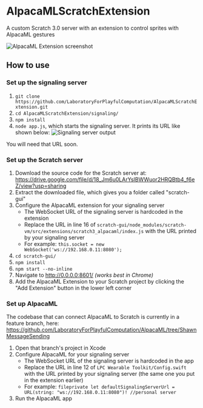 # AlpacaMLScratchExtension
A custom Scratch 3.0 server with an extension to control sprites with AlpacaML gestures

![AlpacaML Extension screenshot](https://i.ibb.co/P10xpZk/Screen-Shot-2019-10-30-at-3-46-08-PM.png)

## How to use

### Set up the signaling server
1. `git clone https://github.com/LaboratoryForPlayfulComputation/AlpacaMLScratchExtension.git`
2. `cd AlpacaMLScratchExtension/signaling/`
3. `npm install`
4. `node app.js`, which starts the signaling server. It prints its URL like shown below:
![Signaling server output](https://i.ibb.co/Qk7tJXR/signaling-Server-Output.png)

You will need that URL soon.

### Set up the Scratch server
1. Download the source code for the Scratch server at: https://drive.google.com/file/d/18_Jm6u0LArYsIBWWuor2HRQBtb4_f6eZ/view?usp=sharing
2. Extract the downloaded file, which gives you a folder called "scratch-gui"
3. Configure the AlpacaML extension for your signaling server
   - The WebSocket URL of the signaling server is hardcoded in the extension
   - Replace the URL in line 16 of `scratch-gui/node_modules/scratch-vm/src/extensions/scratch3_alpacaml/index.js` with the URL printed by your signaling server
   - For example: `this.socket = new WebSocket('ws://192.168.0.11:8080');`
4. `cd scratch-gui/`
5. `npm install`
6. `npm start --no-inline`
7. Navigate to http://0.0.0.0:8601/ *(works best in Chrome)*
8. Add the AlpacaML Extension to your Scratch project by clicking the "Add Extension" button in the lower left corner

### Set up AlpacaML
The codebase that can connect AlpacaML to Scratch is currently in a feature branch, here: https://github.com/LaboratoryForPlayfulComputation/AlpacaML/tree/ShawnMessageSending

1. Open that branch's project in Xcode
2. Configure AlpacaML for your signaling server
   - The WebSocket URL of the signaling server is hardcoded in the app
   - Replace the URL in line 12 of `LPC Wearable Toolkit/Config.swift` with the URL printed by your signaling server (the same one you put in the extension earlier)
   - For example: `fileprivate let defaultSignalingServerUrl = URL(string: "ws://192.168.0.11:8080")! //personal server`
3. Run the AlpacaML app




